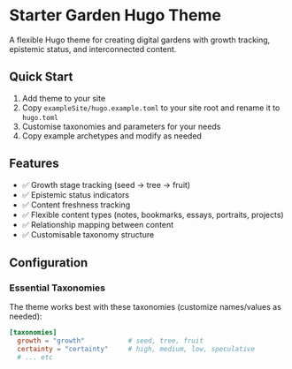 # Starter Garden Hugo Theme

A flexible Hugo theme for creating digital gardens with growth tracking, epistemic status, and interconnected content.

## Quick Start

1. Add theme to your site
2. Copy `exampleSite/hugo.example.toml` to your site root and rename it to `hugo.toml`
3. Customise taxonomies and parameters for your needs
4. Copy example archetypes and modify as needed

## Features

- ✅ Growth stage tracking (seed → tree → fruit)
- ✅ Epistemic status indicators
- ✅ Content freshness tracking
- ✅ Flexible content types (notes, bookmarks, essays, portraits, projects)
- ✅ Relationship mapping between content
- ✅ Customisable taxonomy structure

## Configuration

### Essential Taxonomies
The theme works best with these taxonomies (customize names/values as needed):

```toml
[taxonomies]
  growth = "growth"           # seed, tree, fruit
  certainty = "certainty"     # high, medium, low, speculative
  # ... etc
```
